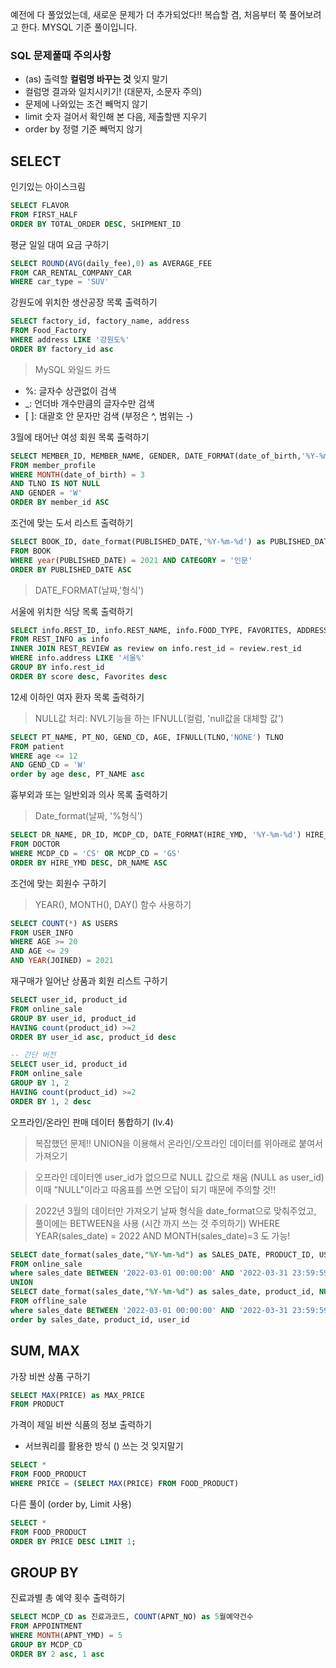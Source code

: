 예전에 다 풀었었는데, 새로운 문제가 더 추가되었다!!
복습할 겸, 처음부터 쭉 풀어보려고 한다.
MYSQL 기준 풀이입니다.

### SQL 문제풀때 주의사항
-  (as) 출력할 **컬럼명 바꾸는 것** 잊지 말기
- 컬럼명 결과와 일치시키기! (대문자, 소문자 주의)
- 문제에 나와있는 조건 빼먹지 않기
- limit 숫자 걸어서 확인해 본 다음, 제출할땐 지우기
- order by 정렬 기준 빼먹지 않기

## SELECT

인기있는 아이스크림
```sql
SELECT FLAVOR
FROM FIRST_HALF
ORDER BY TOTAL_ORDER DESC, SHIPMENT_ID 
```

평균 일일 대여 요금 구하기
```sql
SELECT ROUND(AVG(daily_fee),0) as AVERAGE_FEE
FROM CAR_RENTAL_COMPANY_CAR
WHERE car_type = 'SUV'
```

강원도에 위치한 생산공장 목록 출력하기
```sql
SELECT factory_id, factory_name, address
FROM Food_Factory
WHERE address LIKE '강원도%'
ORDER BY factory_id asc
```
> MySQL 와일드 카드
* %: 글자수 상관없이 검색 
* _: 언더바 개수만큼의 글자수만 검색
* [ ]: 대괄호 안 문자만 검색 (부정은 ^, 범위는 -) 

3월에 태어난 여성 회원 목록 출력하기
```sql
SELECT MEMBER_ID, MEMBER_NAME, GENDER, DATE_FORMAT(date_of_birth,'%Y-%m-%d') as DATE_OF_BIRTH
FROM member_profile
WHERE MONTH(date_of_birth) = 3 
AND TLNO IS NOT NULL
AND GENDER = 'W'
ORDER BY member_id ASC
```
조건에 맞는 도서 리스트 출력하기
```sql
SELECT BOOK_ID, date_format(PUBLISHED_DATE,'%Y-%m-%d') as PUBLISHED_DATE
FROM BOOK
WHERE year(PUBLISHED_DATE) = 2021 AND CATEGORY = '인문'
ORDER BY PUBLISHED_DATE ASC
```
> DATE_FORMAT(날짜,'형식')


서울에 위치한 식당 목록 출력하기
```sql
SELECT info.REST_ID, info.REST_NAME, info.FOOD_TYPE, FAVORITES, ADDRESS, ROUND(AVG(review.review_score),2) as SCORE
FROM REST_INFO as info
INNER JOIN REST_REVIEW as review on info.rest_id = review.rest_id
WHERE info.address LIKE '서울%'
GROUP BY info.rest_id
ORDER BY score desc, Favorites desc
```
12세 이하인 여자 환자 목록 출력하기
> NULL값 처리: NVL기능을 하는 IFNULL(컬럼, 'null값을 대체할 값')
```sql
SELECT PT_NAME, PT_NO, GEND_CD, AGE, IFNULL(TLNO,'NONE') TLNO
FROM patient
WHERE age <= 12 
AND GEND_CD = 'W'
order by age desc, PT_NAME asc
```
흉부외과 또는 일반외과 의사 목록 출력하기
> Date_format(날짜, '%형식')
```sql
SELECT DR_NAME, DR_ID, MCDP_CD, DATE_FORMAT(HIRE_YMD, '%Y-%m-%d') HIRE_YMD
FROM DOCTOR
WHERE MCDP_CD = 'CS' OR MCDP_CD = 'GS' 
ORDER BY HIRE_YMD DESC, DR_NAME ASC
```

조건에 맞는 회원수 구하기
> YEAR(), MONTH(), DAY() 함수 사용하기
```sql
SELECT COUNT(*) AS USERS
FROM USER_INFO
WHERE AGE >= 20 
AND AGE <= 29
AND YEAR(JOINED) = 2021
```
재구매가 일어난 상품과 회원 리스트 구하기
```sql
SELECT user_id, product_id
FROM online_sale
GROUP BY user_id, product_id
HAVING count(product_id) >=2
ORDER BY user_id asc, product_id desc
```

```sql
-- 간단 버전
SELECT user_id, product_id
FROM online_sale
GROUP BY 1, 2
HAVING count(product_id) >=2
ORDER BY 1, 2 desc
```

오프라인/온라인 판매 데이터 통합하기 (lv.4)
> 복잡했던 문제!!
> UNION을 이용해서 온라인/오프라인 데이터를 위아래로 붙여서 가져오기

> 오프라인 데이터엔 user_id가 없으므로 NULL 값으로 채움 (NULL as user_id)
> 이때 "NULL"이라고 따옴표를 쓰면 오답이 되기 때문에 주의할 것!!

> 2022년 3월의 데이터만 가져오기
> 날짜 형식을 date_format으로 맞춰주었고, 풀이에는 BETWEEN을 사용 (시간 까지 쓰는 것 주의하기)
> WHERE YEAR(sales_date) = 2022 AND MONTH(sales_date)=3 도 가능!
```sql
SELECT date_format(sales_date,"%Y-%m-%d") as SALES_DATE, PRODUCT_ID, USER_ID, SALES_AMOUNT
FROM online_sale
where sales_date BETWEEN '2022-03-01 00:00:00' AND '2022-03-31 23:59:59'
UNION
SELECT date_format(sales_date,"%Y-%m-%d") as sales_date, product_id, NULL as user_id, sales_amount
FROM offline_sale
where sales_date BETWEEN '2022-03-01 00:00:00' AND '2022-03-31 23:59:59'
order by sales_date, product_id, user_id
```

## SUM, MAX
가장 비싼 상품 구하기
```sql
SELECT MAX(PRICE) as MAX_PRICE
FROM PRODUCT
```
가격이 제일 비싼 식품의 정보 출력하기
- 서브쿼리를 활용한 방식 () 쓰는 것 잊지말기
```sql
SELECT * 
FROM FOOD_PRODUCT 
WHERE PRICE = (SELECT MAX(PRICE) FROM FOOD_PRODUCT)
```
다른 풀이 (order by, Limit 사용)
```sql
SELECT *
FROM FOOD_PRODUCT
ORDER BY PRICE DESC LIMIT 1;
```
## GROUP BY
진료과별 총 예약 횟수 출력하기
```sql
SELECT MCDP_CD as 진료과코드, COUNT(APNT_NO) as 5월예약건수
FROM APPOINTMENT
WHERE MONTH(APNT_YMD) = 5
GROUP BY MCDP_CD 
ORDER BY 2 asc, 1 asc
```

